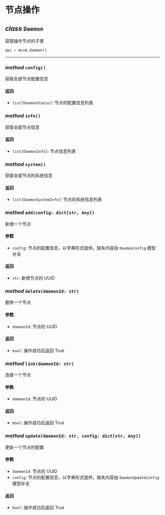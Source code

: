 # 节点操作

## _class_ `Daemon`

获取操作节点的子类

```py
api = mcsm.daemon()
```

---

### _method_ `config()`

获取全部节点配置信息

#### 返回

- `list[DaemonStatus]`: 节点的配置信息列表

### _method_ `info()`

获取全部节点信息

#### 返回

- `list[DaemonInfo]`: 节点信息列表

### _method_ `system()`

获取全部节点的系统信息

#### 返回

- `list[DaemonSystemInfo]`: 节点的系统信息列表

### _method_ `add(config: dict[str, Any])`

新增一个节点

#### 参数

- `config`: 节点的配置信息，以字典形式提供，缺失内容由 `DaemonConfig` 模型补全

#### 返回

- `str`: 新增节点的 UUID

### _method_ `delete(daemonId: str)`

删除一个节点

#### 参数

- `daemonId`: 节点的 UUID

#### 返回

- `bool`: 操作成功后返回 True

### _method_ `link(daemonId: str)`

连接一个节点

#### 参数

- `daemonId`: 节点的 UUID

#### 返回

- `bool`: 操作成功后返回 True

### _method_ `update(daemonId: str, config: dict[str, Any])`

更新一个节点的配置

#### 参数

- `daemonId`: 节点的 UUID
- `config`: 节点的配置信息，以字典形式提供，缺失内容由 `DaemonUpdateConfig` 模型补全

#### 返回

- `bool`: 操作成功后返回 True

